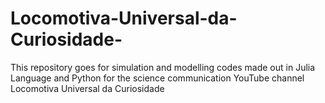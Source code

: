 # Locomotiva-Universal-da-Curiosidade-
This repository goes for simulation and modelling codes made out in Julia Language and Python for the science communication YouTube channel Locomotiva Universal da Curiosidade 
